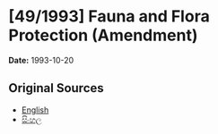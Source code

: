 # [49/1993] Fauna and Flora Protection (Amendment)

**Date:** 1993-10-20

## Original Sources

- [English](https://documents.gov.lk/view/acts/1993/10/49-1993_E.pdf)
- [සිංහල](https://documents.gov.lk/view/acts/1993/10/49-1993_S.pdf)
